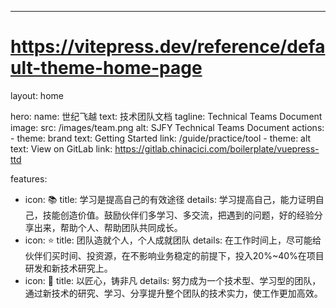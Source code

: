 ---
# https://vitepress.dev/reference/default-theme-home-page
layout: home

hero:
  name: 世纪飞越
  text: 技术团队文档
  tagline: Technical Teams Document
  image:
    src: /images/team.png
    alt: SJFY Technical Teams Document
  actions:
    - theme: brand
      text: Getting Started
      link: /guide/practice/tool
    - theme: alt
      text: View on GitLab
      link: https://gitlab.chinacici.com/boilerplate/vuepress-ttd

features:
  - icon: 📚
    title: 学习是提高自己的有效途径
    details: 学习提高自己，能力证明自己，技能创造价值。鼓励伙伴们多学习、多交流，把遇到的问题，好的经验分享出来，帮助个人、帮助团队共同成长。
  - icon: ⭐
    title: 团队造就个人，个人成就团队
    details: 在工作时间上，尽可能给伙伴们买时间、投资源，在不影响业务稳定的前提下，投入20%~40%在项目研发和新技术研究上。
  - icon: 🎯
    title: 以匠心，铸非凡
    details: 努力成为一个技术型、学习型的团队，通过新技术的研究、学习、分享提升整个团队的技术实力，使工作更加高效。


